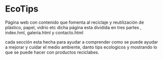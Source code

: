# EcoTips
Página web con contenido que fomenta al reciclaje y reutilización de plástico, papel, vidrio etc
dicha página esta dividida en tres partes , index.hml, galeria.html y contacto.html

cada sección esta hecha para ayudar a comprender como se puede ayudar a mejorar y cuidar el medio
ambiente, danto tips ecologicos y mostrando lo que se puede hacer con productos reciclabes.
